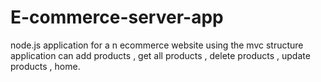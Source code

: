# E-commerce-server-app
node.js application for a n ecommerce website using the mvc structure application can add products , get all products , delete products , update products , home.
